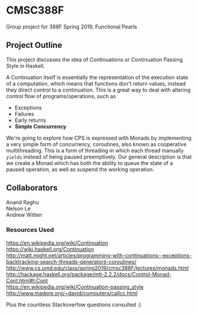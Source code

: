 # CMSC388F  
Group project for 388F Spring 2019, Functional Pearls

## Project Outline
This project discusses the idea of Continuations or Continuation Passing Style in Haskell.

A Continuation itself is essentially the representation of the execution state of a computation, which means that functions don't return values, instead they direct control to a continuation. This is a great way to deal with altering control flow of programs/operations, such as

  * Exceptions
  * Failures
  * Early returns
  * **Simple Concurrency**
  
We're going to explore how CPS is expressed with Monads by implementing a very simple form of concurrency, coroutines, also known as cooperative multithreading. This is a form of threading in which each thread manually `yields` instead of being paused preemptively. Our general description is that we create a Monad which has both the ability to queue the state of a paused operation, as well as suspend the working operation.

## Collaborators
Anand Raghu  
Nelson Le  
Andrew Witten  

### Resources Used  
https://en.wikipedia.org/wiki/Continuation  
https://wiki.haskell.org/Continuation  
http://matt.might.net/articles/programming-with-continuations--exceptions-backtracking-search-threads-generators-coroutines/
http://www.cs.umd.edu/class/spring2019/cmsc388F/lectures/monads.html  
http://hackage.haskell.org/package/mtl-2.2.2/docs/Control-Monad-Cont.html#t:Cont  
https://en.wikipedia.org/wiki/Continuation-passing_style  
http://www.madore.org/~david/computers/callcc.html  

Plus the countless Stackoverfow questions consulted :)

